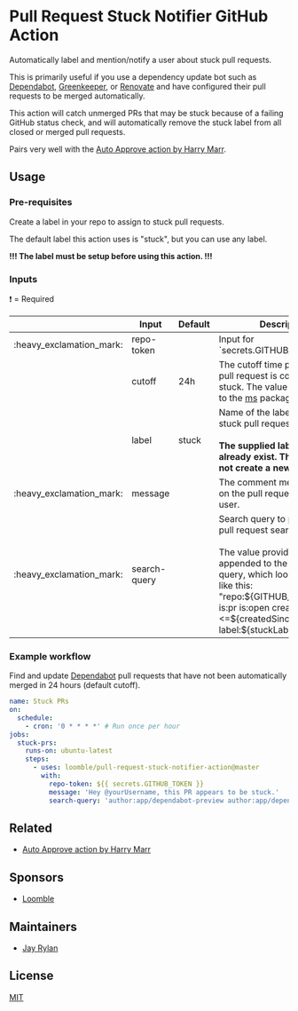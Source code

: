 <!-- spell-checker:ignore greenkeeper -->

# Pull Request Stuck Notifier GitHub Action

Automatically label and mention/notify a user about stuck pull requests.

This is primarily useful if you use a dependency update bot such as
[Dependabot][dependabot], [Greenkeeper][greenkeeper], or [Renovate][renovate]
and have configured their pull requests to be merged automatically. 

This action will catch unmerged PRs that may be stuck because of a failing 
GitHub status check, and will automatically remove the stuck label from 
all closed or merged pull requests.

Pairs very well with the [Auto Approve action by Harry Marr][auto-approve].

## Usage

### Pre-requisites

Create a label in your repo to assign to stuck pull requests.

The default label this action uses is "stuck", but you can use any label.

**!!! The label must be setup before using this action. !!!**

### Inputs

:heavy_exclamation_mark: = Required

<table>
  <thead>
    <tr>
      <th width="1%">&nbsp;</th>
      <th width="20%">Input</th>
      <th width="10%">Default</th>
      <th width="69%">Description</th>
    </tr>
  </thead>
  <tbody>
    <tr>
      <td>:heavy_exclamation_mark:</td>
      <td>repo-token</td>
      <td>&nbsp;</td>
      <td>Input for `secrets.GITHUB_TOKEN`.</td>
    </tr>
    <tr>
      <td>&nbsp;</td>
      <td>cutoff</td>
      <td>24h</td>
      <td>The cutoff time period before a pull request is considered stuck. The value will be passed to the <a href="https://www.npmjs.com/package/ms">ms</a> package.</td>
    </tr>
    <tr>
      <td>&nbsp;</td>
      <td>label</td>
      <td>stuck</td>
      <td>
        Name of the label to assign to stuck pull requests.<br /><br />
        <strong>The supplied label must already exist. This action will not create a new label.</strong>
      </td>
    </tr>
    <tr>
      <td>:heavy_exclamation_mark:</td>
      <td>message</td>
      <td>&nbsp;</td>
      <td>The comment message to post on the pull request to notify a user.</td>
    </tr>
    <tr>
      <td>:heavy_exclamation_mark:</td>
      <td>search-query</td>
      <td>&nbsp;</td>
      <td>
        Search query to pass to the pull request search.<br/><br />
        The value provided will be appended to the base search query, which looks something like this:<br />
        "repo:${GITHUB_REPOSITORY} is:pr is:open created:<=${createdSinceSuteOff} -label:${stuckLabel}"
      </td>
    </tr>
  </tbody>
</table>

### Example workflow

Find and update [Dependabot][dependabot] pull requests that have not been automatically merged in 24 hours (default cutoff).

```yaml
name: Stuck PRs
on:
  schedule:
    - cron: '0 * * * *' # Run once per hour
jobs:
  stuck-prs:
    runs-on: ubuntu-latest
    steps:
      - uses: loomble/pull-request-stuck-notifier-action@master
        with:
          repo-token: ${{ secrets.GITHUB_TOKEN }}
          message: 'Hey @yourUsername, this PR appears to be stuck.'
          search-query: 'author:app/dependabot-preview author:app/dependabot'
```

## Related

- [Auto Approve action by Harry Marr][auto-approve]

## Sponsors

- [Loomble](https://loomble.com/)

## Maintainers

- [Jay Rylan](https://jayrylan.com/)

## License

[MIT](https://github.com/loomble/pull-request-stuck-notifier-action/blob/master/LICENSE)

[auto-approve]: https://github.com/marketplace/actions/auto-approve
[dependabot]: https://dependabot.com/
[greenkeeper]: https://github.com/marketplace/greenkeeper
[renovate]: https://github.com/marketplace/renovate
